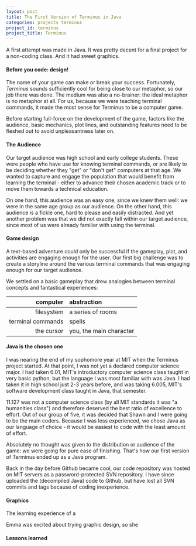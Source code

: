 ```yaml
---
layout: post
title: The First Version of Terminus in Java
categories: projects terminus
project_id: terminus
project_title: Terminus
---
```


A first attempt was made in Java. It was pretty decent for a final project for a non-coding class. And it had sweet graphics. 

<!-- more -->

#### Before you code: design! 

The name of your game can make or break your success. Fortunately, *Terminus* sounds sufficiently cool for being close to our metaphor, so our job there was done. The medium was also a no-brainer: the ideal metaphor is no metaphor at all. For us, because we were teaching terminal commands, it made the most sense for Terminus to be a computer game.

Before starting full-force on the development of the game, factors like the audience, basic mechanics, plot lines, and outstanding features need to be fleshed out to avoid unpleasantness later on. 

#### The Audience

Our target audience was high school and early college students. These were people who have use for knowing terminal commands, or are likely to be deciding whether they "get" or "don't get" computers at that age. We wanted to capture and engage the population that would benefit from learning the terminal - either to advance their chosen academic track or to move them towards a technical education. 

On one hand, this audience was an easy one, since we knew them well: we were in the same age group as our audience. On the other hand, this audience is a fickle one, hard to please and easily distracted. And yet another problem was that we did not exactly fall within our target audience, since most of us were already familiar with using the terminal. 

#### Game design 

A text-based adventure could only be successful if the gameplay, plot, and activities are engaging enough for the user. Our first big challenge was to create a storyline around the various terminal commands that was engaging enough for our target audience.

We settled on a basic gameplay that drew analogies between terminal concepts and fantastical experiences: 

| **computer** | **abstraction** |
|--:|:--|
| filesystem | a series of rooms|
| terminal commands | spells|
| the cursor | you, the main character|

#### Java is the chosen one

I was nearing the end of my sophomore year at MIT when the Terminus project started. At that point, I was not yet a declared computer science major. I had taken 6.01, MIT's introductory computer science class taught in very basic python, but the language I was most familiar with was Java. I had taken it in high school just 2-3 years before, and was taking 6.005, MIT's software development class taught in Java, that semester. 

11.127 was not a computer science class (by all MIT standards it was "a humanities class") and therefore deserved the best ratio of excellence to effort. Out of our group of five, it was decided that Shawn and I were going to be the main coders. Because I was less experienced, we chose Java as our language of choice - it would be easiest to code with the least amount of effort. 

Absolutely no thought was given to the distribution or audience of the game: we were going for pure ease of finishing. That's how our first version of Terminus ended up as a Java program. 

Back in the day before Github became cool, our code repository was hosted on MIT servers as a password-protected SVN repository. I have since uploaded the (decompiled Java) code to Github, but have lost all SVN commits and tags because of coding inexperience. 

#### Graphics

The learning experience of a 

Emma was excited about trying graphic design, so she 

#### Lessons learned

